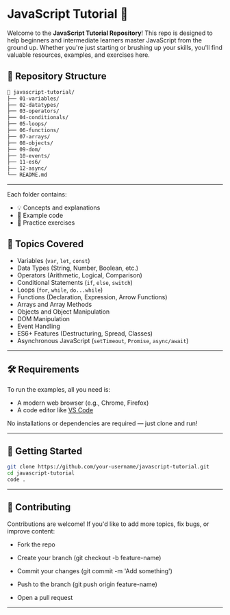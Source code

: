 # JavaScript Tutorial 📘

Welcome to the **JavaScript Tutorial Repository**! This repo is designed to help beginners and intermediate learners master JavaScript from the ground up. Whether you're just starting or brushing up your skills, you'll find valuable resources, examples, and exercises here.

## 📂 Repository Structure

```bash
📁 javascript-tutorial/
├── 01-variables/
├── 02-datatypes/
├── 03-operators/
├── 04-conditionals/
├── 05-loops/
├── 06-functions/
├── 07-arrays/
├── 08-objects/
├── 09-dom/
├── 10-events/
├── 11-es6/
├── 12-async/
└── README.md
```
---


Each folder contains:
- 💡 Concepts and explanations
- 🧪 Example code
- 📝 Practice exercises

## 📌 Topics Covered

- Variables (`var`, `let`, `const`)
- Data Types (String, Number, Boolean, etc.)
- Operators (Arithmetic, Logical, Comparison)
- Conditional Statements (`if`, `else`, `switch`)
- Loops (`for`, `while`, `do...while`)
- Functions (Declaration, Expression, Arrow Functions)
- Arrays and Array Methods
- Objects and Object Manipulation
- DOM Manipulation
- Event Handling
- ES6+ Features (Destructuring, Spread, Classes)
- Asynchronous JavaScript (`setTimeout`, `Promise`, `async/await`)

---

## 🛠 Requirements

To run the examples, all you need is:

- A modern web browser (e.g., Chrome, Firefox)
- A code editor like [VS Code](https://code.visualstudio.com/)

No installations or dependencies are required — just clone and run!

---

## 🚀 Getting Started

```bash
git clone https://github.com/your-username/javascript-tutorial.git
cd javascript-tutorial
code .
```
---
## 🤝 Contributing
Contributions are welcome! If you'd like to add more topics, fix bugs, or improve content:

- Fork the repo

- Create your branch (git checkout -b feature-name)

- Commit your changes (git commit -m 'Add something')

- Push to the branch (git push origin feature-name)

- Open a pull request

---